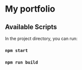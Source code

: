 # My portfolio

## Available Scripts

In the project directory, you can run:

### `npm start`
### `npm run build`